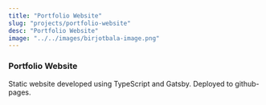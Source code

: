 ```yaml
---
title: "Portfolio Website"
slug: "projects/portfolio-website"
desc: "Portfolio Website"
image: "../../images/birjotbala-image.png"
---
```

### Portfolio Website

Static website developed using TypeScript and Gatsby. Deployed to github-pages.